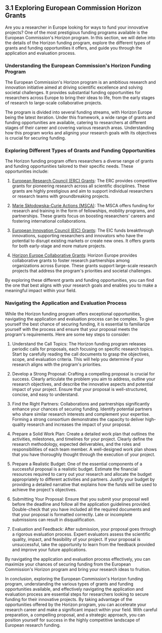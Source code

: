 ## 3.1 Exploring European Commission Horizon Grants

Are you a researcher in Europe looking for ways to fund your innovative projects? One of the most prestigious funding programs available is the European Commission's Horizon program. In this section, we will delve into the details of the Horizon funding program, explore the different types of grants and funding opportunities it offers, and guide you through the application and evaluation process.

### Understanding the European Commission's Horizon Funding Program

The European Commission's Horizon program is an ambitious research and innovation initiative aimed at driving scientific excellence and solving societal challenges. It provides substantial funding opportunities for researchers across Europe to bring their ideas to life, from the early stages of research to large-scale collaborative projects.

The program is divided into several funding streams, with Horizon Europe being the latest iteration. Under this framework, a wide range of grants and funding opportunities are available, catering to researchers at different stages of their career and covering various research areas. Understanding how this program works and aligning your research goals with its objectives is crucial for securing funding.

### Exploring Different Types of Grants and Funding Opportunities

The Horizon funding program offers researchers a diverse range of grants and funding opportunities tailored to their specific needs. These opportunities include:

1. [European Research Council (ERC) Grants](https://erc.europa.eu/): The ERC provides competitive grants for pioneering research across all scientific disciplines. These grants are highly prestigious and aim to support individual researchers or research teams with groundbreaking projects.

2. [Marie Skłodowska-Curie Actions (MSCA)](https://ec.europa.eu/research/mariecurieactions/): The MSCA offers funding for research and training in the form of fellowships, mobility programs, and partnerships. These grants focus on boosting researchers' careers and fostering international collaborations.

3. [European Innovation Council (EIC) Grants](https://ec.europa.eu/info/research-and-innovation/funding/funding-opportunities/funding-programs-and-actions/eic/what-eic_en): The EIC funds breakthrough innovations, supporting researchers and innovators who have the potential to disrupt existing markets or create new ones. It offers grants for both early-stage and more mature projects.

4. [Horizon Europe Collaborative Grants](https://ec.europa.eu/info/horizon-europe-next-research-and-innovation-framework-programme/what-horizon-europe_en): Horizon Europe provides collaborative grants to foster research partnerships among organizations across Europe. These grants support large-scale research projects that address the program's priorities and societal challenges.

By exploring these different grants and funding opportunities, you can find the one that best aligns with your research goals and enables you to make a meaningful impact within your field.

### Navigating the Application and Evaluation Process

While the Horizon funding program offers exceptional opportunities, navigating the application and evaluation process can be complex. To give yourself the best chance of securing funding, it is essential to familiarize yourself with the process and ensure that your proposal meets the program's requirements. Here are some key steps to consider:

1. Understand the Call Topics: The Horizon funding program releases periodic calls for proposals, each focusing on specific research topics. Start by carefully reading the call documents to grasp the objectives, scope, and evaluation criteria. This will help you determine if your research aligns with the program's priorities.

2. Develop a Strong Proposal: Crafting a compelling proposal is crucial for success. Clearly articulate the problem you aim to address, outline your research objectives, and describe the innovative aspects and potential impact of your project. Ensure that your proposal is well-structured, concise, and easy to understand.

3. Find the Right Partners: Collaborations and partnerships significantly enhance your chances of securing funding. Identify potential partners who share similar research interests and complement your expertise. Forming a strong consortium demonstrates the capacity to deliver high-quality research and increases the impact of your proposal.

4. Prepare a Solid Work Plan: Create a detailed work plan that outlines the activities, milestones, and timelines for your project. Clearly define the research methodology, expected deliverables, and the roles and responsibilities of each team member. A well-designed work plan shows that you have thoroughly thought through the execution of your project.

5. Prepare a Realistic Budget: One of the essential components of a successful proposal is a realistic budget. Estimate the financial resources required to carry out your research and allocate the budget appropriately to different activities and partners. Justify your budget by providing a detailed narrative that explains how the funds will be used to achieve the project's objectives.

6. Submitting Your Proposal: Ensure that you submit your proposal well before the deadline and follow all the application guidelines provided. Double-check that you have included all the required documents and that your proposal is formatted correctly. Late or incomplete submissions can result in disqualification.

7. Evaluation and Feedback: After submission, your proposal goes through a rigorous evaluation process. Expert evaluators assess the scientific quality, impact, and feasibility of your project. If your proposal is unsuccessful, take the opportunity to learn from the feedback provided and improve your future applications.

By navigating the application and evaluation process effectively, you can maximize your chances of securing funding from the European Commission's Horizon program and bring your research ideas to fruition.

In conclusion, exploring the European Commission's Horizon funding program, understanding the various types of grants and funding opportunities available, and effectively navigating the application and evaluation process are essential steps for researchers looking to secure funding for their innovative projects. By taking advantage of the opportunities offered by the Horizon program, you can accelerate your research career and make a significant impact within your field. With careful preparation, a compelling proposal, and a strategic approach, you can position yourself for success in the highly competitive landscape of European research funding.